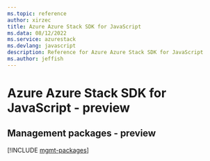 ```yaml
---
ms.topic: reference
author: xirzec
title: Azure Azure Stack SDK for JavaScript
ms.data: 08/12/2022
ms.service: azurestack
ms.devlang: javascript
description: Reference for Azure Azure Stack SDK for JavaScript
ms.author: jeffish
---
```

# Azure Azure Stack SDK for JavaScript - preview

## Management packages - preview
[!INCLUDE [mgmt-packages](azure-stack-mgmt-index.md)]